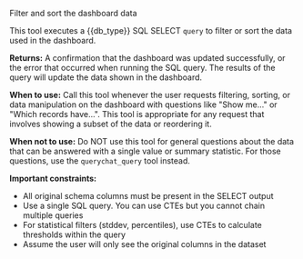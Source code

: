 Filter and sort the dashboard data

This tool executes a {{db_type}} SQL SELECT `query` to filter or sort the data used in the dashboard.

**Returns:** A confirmation that the dashboard was updated successfully, or the error that occurred when running the SQL query. The results of the query will update the data shown in the dashboard.

**When to use:** Call this tool whenever the user requests filtering, sorting, or data manipulation on the dashboard with questions like "Show me..." or "Which records have...". This tool is appropriate for any request that involves showing a subset of the data or reordering it.

**When not to use:** Do NOT use this tool for general questions about the data that can be answered with a single value or summary statistic. For those questions, use the `querychat_query` tool instead.

**Important constraints:**

- All original schema columns must be present in the SELECT output
- Use a single SQL query. You can use CTEs but you cannot chain multiple queries
- For statistical filters (stddev, percentiles), use CTEs to calculate thresholds within the query
- Assume the user will only see the original columns in the dataset
